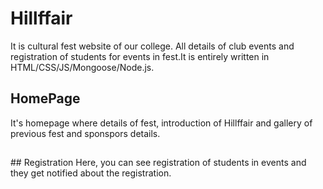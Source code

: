 # Hillffair
It is cultural fest website of our college. All details of club events and registration of students for events in fest.It is entirely written in HTML/CSS/JS/Mongoose/Node.js.


## HomePage
It's homepage where details of fest, introduction of Hillffair and gallery of previous fest and sponspors details.  
<p align="center">
<!-- <img src="Images/hi1.png" width="80%"> -->
</p>

## 
<p align="center">
<!-- <img  src="Images/hi2.png" width="80%"> -->
</p>

##
<p align="center">
<!-- <img  src="Images/hi3.png" width="80%"> -->
</p>
## Registration
Here, you can see registration of students in events and they get notified about the registration.
<p align="center">
<!-- <img src="Images/hi4.png" width="80%"> -->
</p>
